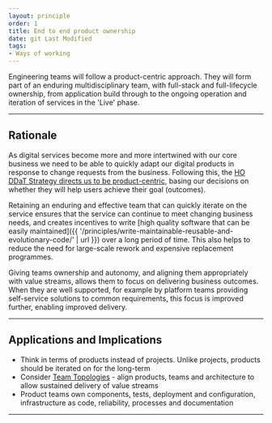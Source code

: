 ```yaml
---
layout: principle
order: 1
title: End to end product ownership
date: git Last Modified
tags:
- Ways of working
---
```


Engineering teams will follow a product-centric approach. They will form part of an enduring multidisciplinary team, with full-stack and full-lifecycle ownership, from application build through to the ongoing operation and iteration of services in the 'Live' phase.

---

## Rationale

As digital services become more and more intertwined with our core business we need to be able to quickly adapt our digital products in response to change requests from the business. Following this, the [HO DDaT Strategy directs us to be product-centric](https://www.gov.uk/government/publications/home-office-digital-data-and-technology-strategy-2024/home-office-digital-data-and-technology-strategy-2024#be-product-centric), basing our decisions on whether they will help users achieve their goal (outcomes). 

Retaining an enduring and effective team that can quickly iterate on the service ensures that the service can continue to meet changing business needs, and creates incentives to write [high quality software that can be easily maintained]({{ '/principles/write-maintainable-reusable-and-evolutionary-code/' | url }}) over a long period of time. This also helps to reduce the need for large-scale rework and expensive replacement programmes.

Giving teams ownership and autonomy, and aligning them appropriately with value streams, allows them to focus on delivering business outcomes. When they are well supported, for example by platform teams providing self-service solutions to common requirements, this focus is improved further, enabling improved delivery.

---

## Applications and Implications

- Think in terms of products instead of projects. Unlike projects, products should be iterated on for the long-term
- Consider [Team Topologies](https://teamtopologies.com/) - align products, teams and architecture to allow sustained delivery of value streams
- Product teams own components, tests, deployment and configuration, infrastructure as code, reliability, processes and documentation

---
